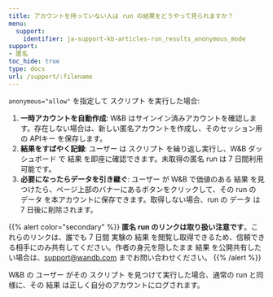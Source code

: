 ```yaml
---
title: アカウントを持っていない人は run の結果をどうやって見られますか？
menu:
  support:
    identifier: ja-support-kb-articles-run_results_anonymous_mode
support:
- 匿名
toc_hide: true
type: docs
url: /support/:filename
---
```


`anonymous="allow"` を指定して スクリプト を実行した場合:

1. **一時アカウントを自動作成**: W&B はサインイン済みアカウントを確認します。存在しない場合は、新しい匿名アカウントを作成し、そのセッション用の APIキー を保存します。
2. **結果をすばやく記録**: ユーザー は スクリプト を繰り返し実行し、W&B ダッシュボード で 結果 を即座に確認できます。未取得の匿名 run は 7 日間利用可能です。
3. **必要になったらデータを引き継ぐ**: ユーザー が W&B で価値のある 結果 を見つけたら、ページ上部のバナーにあるボタンをクリックして、その run の データ を本アカウントに保存できます。取得しない場合、run の データ は 7 日後に削除されます。

{{% alert color="secondary" %}}
**匿名 run のリンクは取り扱い注意です**。これらのリンクは、誰でも 7 日間 実験の 結果 を閲覧し取得できるため、信頼できる相手にのみ共有してください。作者の身元を隠したまま 結果 を公開共有したい場合は、support@wandb.com までお問い合わせください。
{{% /alert %}}

W&B の ユーザー がその スクリプト を見つけて実行した場合、通常の run と同様に、その 結果 は正しく自分のアカウントにログされます。